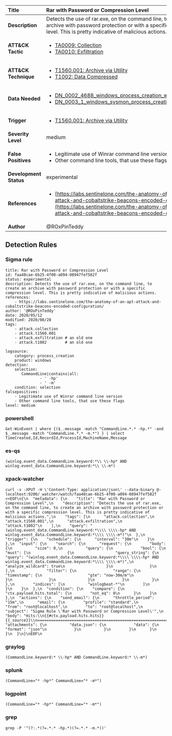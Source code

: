 | Title                    | Rar with Password or Compression Level       |
|:-------------------------|:------------------|
| **Description**          | Detects the use of rar.exe, on the command line, to create an archive with password protection or with a specific compression level. This is pretty indicative of malicious actions. |
| **ATT&amp;CK Tactic**    |  <ul><li>[TA0009: Collection](https://attack.mitre.org/tactics/TA0009)</li><li>[TA0010: Exfiltration](https://attack.mitre.org/tactics/TA0010)</li></ul>  |
| **ATT&amp;CK Technique** | <ul><li>[T1560.001: Archive via Utility](https://attack.mitre.org/techniques/T1560/001)</li><li>[T1002: Data Compressed](https://attack.mitre.org/techniques/T1002)</li></ul>  |
| **Data Needed**          | <ul><li>[DN_0002_4688_windows_process_creation_with_commandline](../Data_Needed/DN_0002_4688_windows_process_creation_with_commandline.md)</li><li>[DN_0003_1_windows_sysmon_process_creation](../Data_Needed/DN_0003_1_windows_sysmon_process_creation.md)</li></ul>  |
| **Trigger**              | <ul><li>[T1560.001: Archive via Utility](../Triggers/T1560.001.md)</li></ul>  |
| **Severity Level**       | medium |
| **False Positives**      | <ul><li>Legitimate use of Winrar command line version</li><li>Other command line tools, that use these flags</li></ul>  |
| **Development Status**   | experimental |
| **References**           | <ul><li>[https://labs.sentinelone.com/the-anatomy-of-an-apt-attack-and-cobaltstrike-beacons-encoded-configuration/](https://labs.sentinelone.com/the-anatomy-of-an-apt-attack-and-cobaltstrike-beacons-encoded-configuration/)</li></ul>  |
| **Author**               | @ROxPinTeddy |


## Detection Rules

### Sigma rule

```
title: Rar with Password or Compression Level 
id: faa48cae-6b25-4f00-a094-08947fef582f
status: experimental
description: Detects the use of rar.exe, on the command line, to create an archive with password protection or with a specific compression level. This is pretty indicative of malicious actions. 
references:
    - https://labs.sentinelone.com/the-anatomy-of-an-apt-attack-and-cobaltstrike-beacons-encoded-configuration/
author: '@ROxPinTeddy'
date: 2020/05/12
modified: 2020/08/28
tags:
    - attack.collection
    - attack.t1560.001
    - attack.exfiltration # an old one  
    - attack.t1002        # an old one  

logsource:
    category: process_creation
    product: windows
detection:
    selection:
       CommandLine|contains|all:
               - ' -hp'
               - ' -m'
    condition: selection
falsepositives:
    - Legitimate use of Winrar command line version
    - Other command line tools, that use these flags
level: medium
```





### powershell
    
```
Get-WinEvent | where {($_.message -match "CommandLine.*.* -hp.*" -and $_.message -match "CommandLine.*.* -m.*") } | select TimeCreated,Id,RecordId,ProcessId,MachineName,Message
```


### es-qs
    
```
(winlog.event_data.CommandLine.keyword:*\\ \\-hp* AND winlog.event_data.CommandLine.keyword:*\\ \\-m*)
```


### xpack-watcher
    
```
curl -s -XPUT -H \'Content-Type: application/json\' --data-binary @- localhost:9200/_watcher/watch/faa48cae-6b25-4f00-a094-08947fef582f <<EOF\n{\n  "metadata": {\n    "title": "Rar with Password or Compression Level",\n    "description": "Detects the use of rar.exe, on the command line, to create an archive with password protection or with a specific compression level. This is pretty indicative of malicious actions.",\n    "tags": [\n      "attack.collection",\n      "attack.t1560.001",\n      "attack.exfiltration",\n      "attack.t1002"\n    ],\n    "query": "(winlog.event_data.CommandLine.keyword:*\\\\ \\\\-hp* AND winlog.event_data.CommandLine.keyword:*\\\\ \\\\-m*)"\n  },\n  "trigger": {\n    "schedule": {\n      "interval": "30m"\n    }\n  },\n  "input": {\n    "search": {\n      "request": {\n        "body": {\n          "size": 0,\n          "query": {\n            "bool": {\n              "must": [\n                {\n                  "query_string": {\n                    "query": "(winlog.event_data.CommandLine.keyword:*\\\\ \\\\-hp* AND winlog.event_data.CommandLine.keyword:*\\\\ \\\\-m*)",\n                    "analyze_wildcard": true\n                  }\n                }\n              ],\n              "filter": {\n                "range": {\n                  "timestamp": {\n                    "gte": "now-30m/m"\n                  }\n                }\n              }\n            }\n          }\n        },\n        "indices": [\n          "winlogbeat-*"\n        ]\n      }\n    }\n  },\n  "condition": {\n    "compare": {\n      "ctx.payload.hits.total": {\n        "not_eq": 0\n      }\n    }\n  },\n  "actions": {\n    "send_email": {\n      "throttle_period": "15m",\n      "email": {\n        "profile": "standard",\n        "from": "root@localhost",\n        "to": "root@localhost",\n        "subject": "Sigma Rule \'Rar with Password or Compression Level\'",\n        "body": "Hits:\\n{{#ctx.payload.hits.hits}}{{_source}}\\n================================================================================\\n{{/ctx.payload.hits.hits}}",\n        "attachments": {\n          "data.json": {\n            "data": {\n              "format": "json"\n            }\n          }\n        }\n      }\n    }\n  }\n}\nEOF\n
```


### graylog
    
```
(CommandLine.keyword:* \\-hp* AND CommandLine.keyword:* \\-m*)
```


### splunk
    
```
(CommandLine="* -hp*" CommandLine="* -m*")
```


### logpoint
    
```
(CommandLine="* -hp*" CommandLine="* -m*")
```


### grep
    
```
grep -P '^(?:.*(?=.*.* -hp.*)(?=.*.* -m.*))'
```



